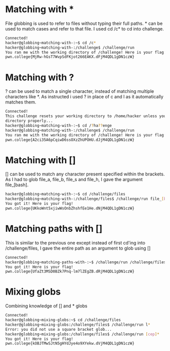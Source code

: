 # Matching with *

File globbing is used to refer to files without typing their full paths. * can be used to match cases and refer to that file. I used cd /c* to cd into challenge.
``` bash
Connected!
hacker@globbing~matching-with-:~$ cd /c*
hacker@globbing~matching-with-:/challenge$ /challenge/run
You ran me with the working directory of /challenge! Here is your flag:
pwn.college{MjRw-hGsT7WvpSdFKjot266EAKX.dFjM4QDL1gDN1czW}
```

# Matching with ?

? can be used to match a single character, instead of matching multiple characters like *. As instructed i used ? in place of c and l as it automatically matches them.
``` bash
Connected!
This challenge resets your working directory to /home/hacker unless you change 
directory properly...
hacker@globbing~matching-with-:~$ cd /?ha??enge
hacker@globbing~matching-with-:/challenge$ /challenge/run
You ran me with the working directory of /challenge! Here is your flag:
pwn.college{A2ci35A6pCqiwD6ssOXzZhUPOHU.dJjM4QDL1gDN1czW}
```

# Matching with []

[] can be used to match any character present specified within the brackets. As I had to glob file_a, file_b, file_s and file_h, I gave the argument file_[bash].
``` bash
hacker@globbing~matching-with-:~$ cd /challenge/files
hacker@globbing~matching-with-:/challenge/files$ /challenge/run file_[bash]
You got it! Here is your flag!
pwn.college{UKkoWnt5xjiwWsOnbZhshfEe1He.dNjM4QDL1gDN1czW}
```

# Matching paths with []

This is similar to the previous one except instead of first cd'ing into /challenge/files, I gave the entire path as an argument to glob using []
``` bash
Connected!
hacker@globbing~matching-paths-with-:~$ /challenge/run /challenge/files/file_[bash]
You got it! Here is your flag!
pwn.college{UfaZt3MSD0BZk7Pnq-lm7lZEgZB.dRjM4QDL1gDN1czW}
```

# Mixing globs

Combining knowledge of [] and * globs
``` bash
Connected!
hacker@globbing~mixing-globs:~$ cd /challenge/files
hacker@globbing~mixing-globs:/challenge/files$ /challenge/run l*
Error: you did not use a square bracket glob...
hacker@globbing~mixing-globs:/challenge/files$ /challenge/run [cep]*
You got it! Here is your flag!
pwn.college{kOBJTMwSJtN5gHYdJye4o9XYekw.dVjM4QDL1gDN1czW}
```
